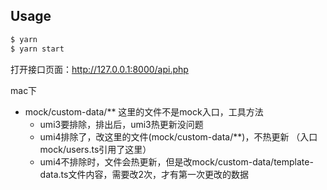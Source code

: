 ## Usage

```bash
$ yarn
$ yarn start
```

打开接口页面：http://127.0.0.1:8000/api.php

mac下
- mock/custom-data/** 这里的文件不是mock入口，工具方法
  - umi3要排除，排出后，umi3热更新没问题
  - umi4排除了，改这里的文件(mock/custom-data/**)，不热更新 （入口mock/users.ts引用了这里）
  - umi4不排除时，文件会热更新，但是改mock/custom-data/template-data.ts文件内容，需要改2次，才有第一次更改的数据



